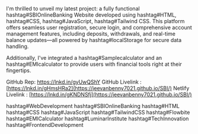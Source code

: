 I'm thrilled to unveil my latest project: a fully functional hashtag#SBIOnlineBanking Website developed using hashtag#HTML, 
hashtag#CSS, hashtag#JavaScript, hashtag#Tailwind CSS. This platform offers seamless user registration, secure login, and 
comprehensive account management features, including deposits, withdrawals, and real-time balance updates—all powered by 
hashtag#localStorage for secure data handling.

Additionally, I've integrated a hashtag#Samplecalculator and an hashtag#EMIcalculator to provide users with financial tools 
right at their fingertips. 

GitHub Rep: https://lnkd.in/gyUwQShY
GitHub Livelink : [https://lnkd.in/gHmsHRa2](https://jeevanbenny7021.github.io/SBI/)
Netlify Livelink : [https://lnkd.in/gKNDNSfj](https://jeevanbenny7021.github.io/SBI/)

hashtag#WebDevelopment hashtag#SBIOnlineBanking hashtag#HTML
hashtag#CSS hashtag#JavaScript hashtag#TailwindCSS hashtag#Flowbite
hashtag#EMICalculator hashtag#LuminarInstitute hashtag#TechInnovation
hashtag#FrontendDevelopment
